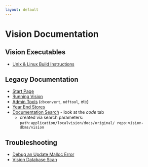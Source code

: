 ```yaml
---
layout: default
---
```


# Vision Documentation

## Vision Executables

* [Unix & Linux Build Instructions](nix-build.html)

## Legacy Documentation

* [Start Page](original/index.htm)
* [Running Vision](original/Running.htm)
* [Admin Tools](original/admTools.htm) (`dbconvert`, `ndftool`, etc)
* [Year End Stores](year-end)
* [Documentation Search](https://github.com/search/advanced?q=path%3Aapplication%2Flocalvision%2Fdocs%2Foriginal%2F++repo%3Avision-dbms%2Fvision+) - look at the *code* tab 
   * created via search parameters: `path:application/localvision/docs/original/ repo:vision-dbms/vision`

## Troubleshooting

   * [Debug an Update Malloc Error](update-malloc-debugging.html)
   * [Vision Database Scan](VdbScan)
